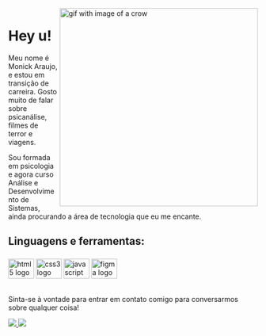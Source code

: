 <img src="https://cdn.dribbble.com/users/258567/screenshots/5474291/media/e18580c976c73d1cf0912b5093e7d5b1.gif" min-width="250px" max-width="400px" width="400px" align="right" alt="gif with image of a crow">

<p align="left"> 
<h1> <blink> Hey u!</h1> </blink>
<p>Meu nome é Monick Araujo, e estou em transição de carreira. Gosto muito de falar sobre psicanálise, filmes de terror e viagens.</p>

<p>Sou formada em psicologia e agora curso Análise e Desenvolvimento de Sistemas, ainda procurando a área de tecnologia que eu me encante.</p>
 

<h2 align="left">Linguagens e ferramentas:</h2>

###

<div align="left">
  <img src="https://cdn.jsdelivr.net/gh/devicons/devicon/icons/html5/html5-original.svg" height="40" width="52" alt="html5 logo"  />
  <img src="https://cdn.jsdelivr.net/gh/devicons/devicon/icons/css3/css3-original.svg" height="40" width="52" alt="css3 logo"  />
  <img src="https://cdn.jsdelivr.net/gh/devicons/devicon/icons/javascript/javascript-original.svg" height="40" width="52" alt="javascript logo"  />
  <img src="https://cdn.jsdelivr.net/gh/devicons/devicon/icons/figma/figma-original.svg" height="40" width="52" alt="figma logo"  />
</div>

###



##

<p align="left">
Sinta-se à vontade para entrar em contato comigo para conversarmos sobre qualquer coisa!
<p><a href="https://www.instagram.com/pseudomonick/" alt="Instagram">
    <img src="https://img.shields.io/badge/-Instagram-1C1C1C?style=for-the-badge&logo=Instagram&logoColor=f51bc8&link=https://www.instagram.com/pseudomonick"/>
  </a>
  
  <a href="https://www.linkedin.com/in/monick-naraujo/" alt="Linkedin">
    <img src="https://img.shields.io/badge/-Linkedin-1C1C1C?style=for-the-badge&logo=Linkedin&logoColor=f51bc8&link=https://www.linkedin.com/in/monick-naraujo"/>
  </a>
</p>
